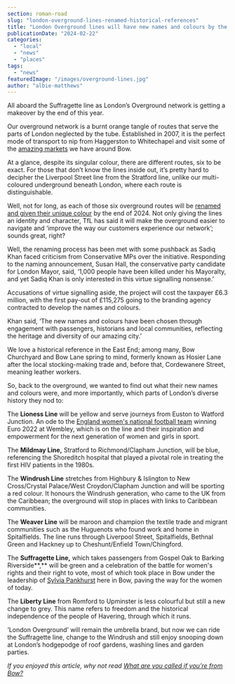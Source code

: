 ```yaml
---
section: roman-road
slug: "london-overground-lines-renamed-historical-references"
title: "London Overground lines will have new names and colours by the end of 2024"
publicationDate: "2024-02-22"
categories: 
  - "local"
  - "news"
  - "places"
tags: 
  - "news"
featuredImage: "/images/overground-lines.jpg"
author: "albie-matthews"
---
```


All aboard the Suffragette line as London’s Overground network is getting a makeover by the end of this year.

Our overground network is a burnt orange tangle of routes that serve the parts of London neglected by the tube. Established in 2007, it is the perfect mode of transport to nip from Haggerston to Whitechapel and visit some of the [amazing markets](https://romanroadlondon.com/best-east-london-markets/) we have around Bow.

At a glance, despite its singular colour, there are different routes, six to be exact. For those that don’t know the lines inside out, it’s pretty hard to decipher the Liverpool Street line from the Stratford line, unlike our multi-coloured underground beneath London, where each route is distinguishable.

Well, not for long, as each of those six overground routes will be [renamed and given their unique colour](https://madeby.tfl.gov.uk/2024/02/15/overground_line_names/?intcmp=75213) by the end of 2024. Not only giving the lines an identity and character, TfL has said it will make the overground easier to navigate and ‘improve the way our customers experience our network’; sounds great, right?

Well, the renaming process has been met with some pushback as Sadiq Khan faced criticism from Conservative MPs over the initiative. Responding to the naming announcement, Susan Hall, the conservative party candidate for London Mayor, said, ‘1,000 people have been killed under his Mayoralty, and yet Sadiq Khan is only interested in this virtue signalling nonsense.’

Accusations of virtue signalling aside, the project will cost the taxpayer £6.3 million, with the first pay-out of £115,275 going to the branding agency contracted to develop the names and colours.

Khan said, ‘The new names and colours have been chosen through engagement with passengers, historians and local communities, reflecting the heritage and diversity of our amazing city.’

We love a historical reference in the East End; among many, Bow Churchyard and Bow Lane spring to mind, formerly known as Hosier Lane after the local stocking-making trade and, before that, Cordewanere Street, meaning leather workers.

So, back to the overground, we wanted to find out what their new names and colours were, and more importantly, which parts of London’s diverse history they nod to:

The **Lioness Line** will be yellow and serve journeys from Euston to Watford Junction. An ode to the [England women's national football team](https://romanroadlondon.com/lotte-wubben-moy-arsenal-women-football-pays-fans-drinks/) winning Euro 2022 at Wembley, which is on the line and their inspiration and empowerment for the next generation of women and girls in sport.

The **Mildmay Line,** Stratford to Richmond/Clapham Junction, will be blue, referencing the Shoreditch hospital that played a pivotal role in treating the first HIV patients in the 1980s.

The **Windrush Line** stretches from Highbury & Islington to New Cross/Crystal Palace/West Croydon/Clapham Junction and will be sporting a red colour. It honours the Windrush generation, who came to the UK from the Caribbean; the overground will stop in places with links to Caribbean communities.

The **Weaver Line** will be maroon and champion the textile trade and migrant communities such as the Huguenots who found work and home in Spitalfields. The line runs through Liverpool Street, Spitalfields, Bethnal Green and Hackney up to Cheshunt/Enfield Town/Chingford.

The **Suffragette Line,** which takes passengers from Gospel Oak to Barking Riverside**,** will be green and a celebration of the battle for women's rights and their right to vote, most of which took place in Bow under the leadership of [Sylvia Pankhurst](https://romanroadlondon.com/bows-suffragette-secrets-sylvia-pankhurst-east-end-suffrage/) here in Bow, paving the way for the women of today.

The **Liberty Line** from Romford to Upminster is less colourful but still a new change to grey. This name refers to freedom and the historical independence of the people of Havering, through which it runs.

‘London Overground’ will remain the umbrella brand, but now we can ride the Suffragette line, change to the Windrush and still enjoy snooping down at London’s hodgepodge of roof gardens, washing lines and garden parties. 

_If you enjoyed this article, why not read_ [_What are you called if you’re from Bow?_](https://romanroadlondon.com/what-is-person-from-bow-called/)


